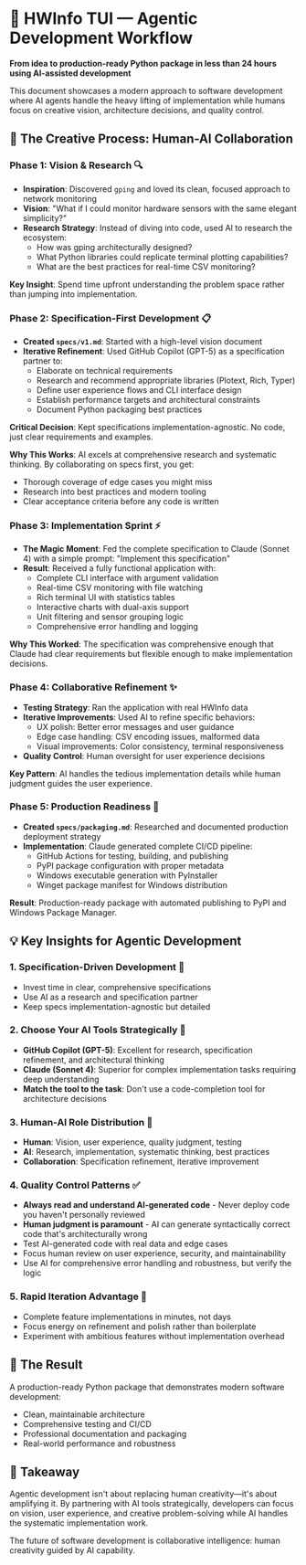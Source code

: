 # 🚀 HWInfo TUI — Agentic Development Workflow

**From idea to production-ready Python package in less than 24 hours using AI-assisted development**

This document showcases a modern approach to software development where AI agents handle the heavy lifting of implementation while humans focus on creative vision, architecture decisions, and quality control.

## 🎨 The Creative Process: Human-AI Collaboration

### Phase 1: Vision & Research 🔍

- **Inspiration**: Discovered `gping` and loved its clean, focused approach to network monitoring
- **Vision**: "What if I could monitor hardware sensors with the same elegant simplicity?"
- **Research Strategy**: Instead of diving into code, used AI to research the ecosystem:
  - How was gping architecturally designed?
  - What Python libraries could replicate terminal plotting capabilities?
  - What are the best practices for real-time CSV monitoring?

**Key Insight**: Spend time upfront understanding the problem space rather than jumping into implementation.

### Phase 2: Specification-First Development 📋

- **Created `specs/v1.md`**: Started with a high-level vision document
- **Iterative Refinement**: Used GitHub Copilot (GPT-5) as a specification partner to:
  - Elaborate on technical requirements
  - Research and recommend appropriate libraries (Plotext, Rich, Typer)
  - Define user experience flows and CLI interface design
  - Establish performance targets and architectural constraints
  - Document Python packaging best practices

**Critical Decision**: Kept specifications implementation-agnostic. No code, just clear requirements and examples.

**Why This Works**: AI excels at comprehensive research and systematic thinking. By collaborating on specs first, you get:

- Thorough coverage of edge cases you might miss
- Research into best practices and modern tooling
- Clear acceptance criteria before any code is written

### Phase 3: Implementation Sprint ⚡

- **The Magic Moment**: Fed the complete specification to Claude (Sonnet 4) with a simple prompt: "Implement this specification"
- **Result**: Received a fully functional application with:
  - Complete CLI interface with argument validation
  - Real-time CSV monitoring with file watching
  - Rich terminal UI with statistics tables
  - Interactive charts with dual-axis support
  - Unit filtering and sensor grouping logic
  - Comprehensive error handling and logging

**Why This Worked**: The specification was comprehensive enough that Claude had clear requirements but flexible enough to make implementation decisions.

### Phase 4: Collaborative Refinement ✨

- **Testing Strategy**: Ran the application with real HWInfo data
- **Iterative Improvements**: Used AI to refine specific behaviors:
  - UX polish: Better error messages and user guidance
  - Edge case handling: CSV encoding issues, malformed data
  - Visual improvements: Color consistency, terminal responsiveness
- **Quality Control**: Human oversight for user experience decisions

**Key Pattern**: AI handles the tedious implementation details while human judgment guides the user experience.

### Phase 5: Production Readiness 🚢

- **Created `specs/packaging.md`**: Researched and documented production deployment strategy
- **Implementation**: Claude generated complete CI/CD pipeline:
  - GitHub Actions for testing, building, and publishing
  - PyPI package configuration with proper metadata
  - Windows executable generation with PyInstaller
  - Winget package manifest for Windows distribution

**Result**: Production-ready package with automated publishing to PyPI and Windows Package Manager.

## 💡 Key Insights for Agentic Development

### 1. **Specification-Driven Development** 📝

- Invest time in clear, comprehensive specifications
- Use AI as a research and specification partner
- Keep specs implementation-agnostic but detailed

### 2. **Choose Your AI Tools Strategically** 🎯

- **GitHub Copilot (GPT-5)**: Excellent for research, specification refinement, and architectural thinking
- **Claude (Sonnet 4)**: Superior for complex implementation tasks requiring deep understanding
- **Match the tool to the task**: Don't use a code-completion tool for architecture decisions

### 3. **Human-AI Role Distribution** 🤝

- **Human**: Vision, user experience, quality judgment, testing
- **AI**: Research, implementation, systematic thinking, best practices
- **Collaboration**: Specification refinement, iterative improvement

### 4. **Quality Control Patterns** ✅

- **Always read and understand AI-generated code** - Never deploy code you haven't personally reviewed
- **Human judgment is paramount** - AI can generate syntactically correct code that's architecturally wrong
- Test AI-generated code with real data and edge cases
- Focus human review on user experience, security, and maintainability
- Use AI for comprehensive error handling and robustness, but verify the logic

### 5. **Rapid Iteration Advantage** 🔄

- Complete feature implementations in minutes, not days
- Focus energy on refinement and polish rather than boilerplate
- Experiment with ambitious features without implementation overhead

## 🎯 The Result

A production-ready Python package that demonstrates modern software development:

- Clean, maintainable architecture
- Comprehensive testing and CI/CD
- Professional documentation and packaging
- Real-world performance and robustness

## 🌟 Takeaway

Agentic development isn't about replacing human creativity—it's about amplifying it. By partnering with AI tools strategically, developers can focus on vision, user experience, and creative problem-solving while AI handles the systematic implementation work.

The future of software development is collaborative intelligence: human creativity guided by AI capability.
